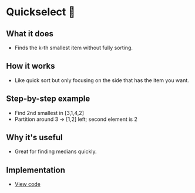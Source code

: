 # Quickselect 🎯

## What it does
- Finds the k-th smallest item without fully sorting.

## How it works
- Like quick sort but only focusing on the side that has the item you want.

## Step-by-step example
- Find 2nd smallest in [3,1,4,2]
- Partition around 3 → [1,2] left; second element is 2

## Why it's useful
- Great for finding medians quickly.

## Implementation
- [View code](../algorithms/quickselect.py)
